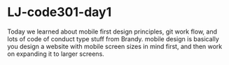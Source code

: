 # LJ-code301-day1

Today we learned about mobile first design principles, git work flow, and lots
of code of conduct type stuff from Brandy.  mobile design is basically you
design a website with mobile screen sizes in mind first, and then work on
expanding it to larger screens.  
